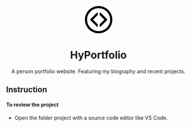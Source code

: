 <div align="center">
  <a href="https://www.hyportfolio.com/">
    <img src="img/favicon.png" alt="Logo" width="75" height="75">
  </a>

  <h1 align="center">HyPortfolio</h1>

  <p align="center">A person portfolio website. Featuring my biography and recent projects.</p>
</div>

## Instruction

#### To review the project
 - Open the folder project with a source code editor like VS Code.

